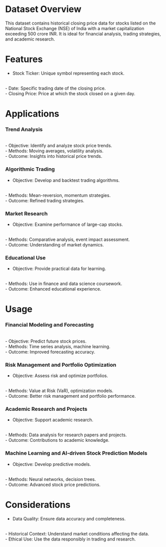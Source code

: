# Dataset Overview

This dataset contains historical closing price data for stocks listed on the National Stock Exchange (NSE) of India with a market capitalization exceeding 500 crore INR. It is ideal for financial analysis, trading strategies, and academic research.

# Features

- Stock Ticker: Unique symbol representing each stock.
<br>
- Date: Specific trading date of the closing price.
<br>
- Closing Price: Price at which the stock closed on a given day.

# Applications

### Trend Analysis
<br>
- Objective: Identify and analyze stock price trends.
<br>
- Methods: Moving averages, volatility analysis.
<br>
- Outcome: Insights into historical price trends.

### Algorithmic Trading

- Objective: Develop and backtest trading algorithms.
<br>
- Methods: Mean-reversion, momentum strategies.
<br>
- Outcome: Refined trading strategies.

### Market Research

- Objective: Examine performance of large-cap stocks.
<br>
- Methods: Comparative analysis, event impact assessment.
<br>
- Outcome: Understanding of market dynamics.

### Educational Use

- Objective: Provide practical data for learning.
<br>
- Methods: Use in finance and data science coursework.
<br>
- Outcome: Enhanced educational experience.

# Usage

### Financial Modeling and Forecasting
<br>
- Objective: Predict future stock prices.
<br>
- Methods: Time series analysis, machine learning.
<br>
- Outcome: Improved forecasting accuracy.

### Risk Management and Portfolio Optimization

- Objective: Assess risk and optimize portfolios.
<br>
- Methods: Value at Risk (VaR), optimization models.
<br>
- Outcome: Better risk management and portfolio performance.

### Academic Research and Projects

- Objective: Support academic research.
<br>
- Methods: Data analysis for research papers and projects.
<br>
- Outcome: Contributions to academic knowledge.
<br>

### Machine Learning and AI-driven Stock Prediction Models

- Objective: Develop predictive models.
<br>
- Methods: Neural networks, decision trees.
<br>
- Outcome: Advanced stock price predictions.

# Considerations

- Data Quality: Ensure data accuracy and completeness.
<br>
- Historical Context: Understand market conditions affecting the data.
<br>
- Ethical Use: Use the data responsibly in trading and research.
